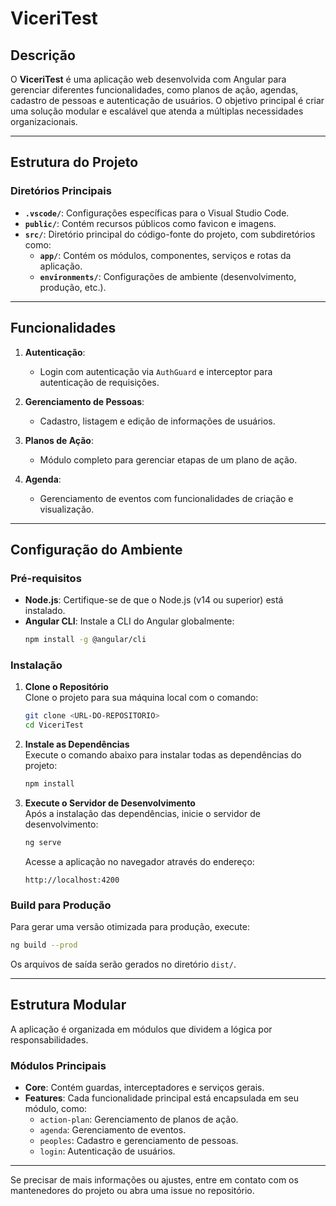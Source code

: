 # ViceriTest

## Descrição

O **ViceriTest** é uma aplicação web desenvolvida com Angular para gerenciar diferentes funcionalidades, como planos de ação, agendas, cadastro de pessoas e autenticação de usuários. O objetivo principal é criar uma solução modular e escalável que atenda a múltiplas necessidades organizacionais.

---

## Estrutura do Projeto

### Diretórios Principais

- **`.vscode/`**: Configurações específicas para o Visual Studio Code.
- **`public/`**: Contém recursos públicos como favicon e imagens.
- **`src/`**: Diretório principal do código-fonte do projeto, com subdiretórios como:
  - **`app/`**: Contém os módulos, componentes, serviços e rotas da aplicação.
  - **`environments/`**: Configurações de ambiente (desenvolvimento, produção, etc.).

---

## Funcionalidades

1. **Autenticação**:
   - Login com autenticação via `AuthGuard` e interceptor para autenticação de requisições.

2. **Gerenciamento de Pessoas**:
   - Cadastro, listagem e edição de informações de usuários.

3. **Planos de Ação**:
   - Módulo completo para gerenciar etapas de um plano de ação.

4. **Agenda**:
   - Gerenciamento de eventos com funcionalidades de criação e visualização.

---

## Configuração do Ambiente

### Pré-requisitos

- **Node.js**: Certifique-se de que o Node.js (v14 ou superior) está instalado.
- **Angular CLI**: Instale a CLI do Angular globalmente:
  ```bash
  npm install -g @angular/cli


### Instalação

1. **Clone o Repositório**  
   Clone o projeto para sua máquina local com o comando:
   ```bash
   git clone <URL-DO-REPOSITORIO>
   cd ViceriTest
   ```

2. **Instale as Dependências**  
   Execute o comando abaixo para instalar todas as dependências do projeto:
   ```bash
   npm install
   ```

3. **Execute o Servidor de Desenvolvimento**  
   Após a instalação das dependências, inicie o servidor de desenvolvimento:
   ```bash
   ng serve
   ```
   Acesse a aplicação no navegador através do endereço:
   ```
   http://localhost:4200
   ```

### Build para Produção

Para gerar uma versão otimizada para produção, execute:
```bash
ng build --prod
```
Os arquivos de saída serão gerados no diretório `dist/`.

---

## Estrutura Modular

A aplicação é organizada em módulos que dividem a lógica por responsabilidades.

### Módulos Principais

- **Core**: Contém guardas, interceptadores e serviços gerais.
- **Features**: Cada funcionalidade principal está encapsulada em seu módulo, como:
  - `action-plan`: Gerenciamento de planos de ação.
  - `agenda`: Gerenciamento de eventos.
  - `peoples`: Cadastro e gerenciamento de pessoas.
  - `login`: Autenticação de usuários.

---

Se precisar de mais informações ou ajustes, entre em contato com os mantenedores do projeto ou abra uma issue no repositório.
